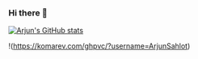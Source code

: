 ### Hi there 👋
[![Arjun's GitHub stats](https://github-readme-stats.vercel.app/api?username=ArjunSahlot)](https://github.com/ArjunSahlot)

!(https://komarev.com/ghpvc/?username=ArjunSahlot)

